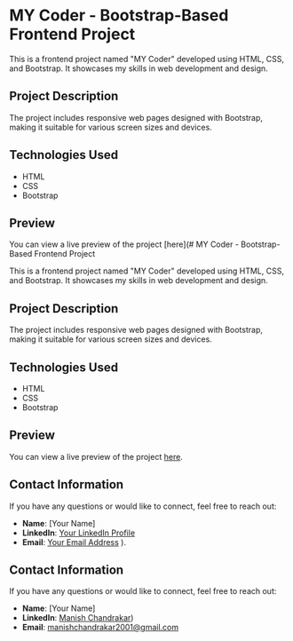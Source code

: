 # MY Coder - Bootstrap-Based Frontend Project

This is a frontend project named "MY Coder" developed using HTML, CSS, and Bootstrap. It showcases my skills in web development and design.

## Project Description

The project includes responsive web pages designed with Bootstrap, making it suitable for various screen sizes and devices.

## Technologies Used

- HTML
- CSS
- Bootstrap

## Preview

You can view a live preview of the project [here](# MY Coder - Bootstrap-Based Frontend Project

This is a frontend project named "MY Coder" developed using HTML, CSS, and Bootstrap. It showcases my skills in web development and design.

## Project Description

The project includes responsive web pages designed with Bootstrap, making it suitable for various screen sizes and devices.

## Technologies Used

- HTML
- CSS
- Bootstrap

## Preview

You can view a live preview of the project [here](https://manishchandrakar.github.io/MycoderBootstrap/index.html).

## Contact Information

If you have any questions or would like to connect, feel free to reach out:

- **Name**: [Your Name]
- **LinkedIn**: [Your LinkedIn Profile](https://www.linkedin.com/in/your-profile/)
- **Email**: [Your Email Address](mailto:your.email@example.com)
).

## Contact Information

If you have any questions or would like to connect, feel free to reach out:

- **Name**: [Your Name]
- **LinkedIn**: [Manish Chandrakar](https://www.linkedin.com/in/manish-chandrakar-23392b183/))
- **Email**: [manishchandrakar2001@gmail.com](mailto:manishchandrakar2001@gmail.com)
